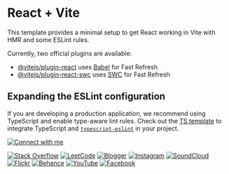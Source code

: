 # React + Vite

This template provides a minimal setup to get React working in Vite with HMR and some ESLint rules.

Currently, two official plugins are available:

- [@vitejs/plugin-react](https://github.com/vitejs/vite-plugin-react/blob/main/packages/plugin-react/README.md) uses [Babel](https://babeljs.io/) for Fast Refresh
- [@vitejs/plugin-react-swc](https://github.com/vitejs/vite-plugin-react-swc) uses [SWC](https://swc.rs/) for Fast Refresh

## Expanding the ESLint configuration

If you are developing a production application, we recommend using TypeScript and enable type-aware lint rules. Check out the [TS template](https://github.com/vitejs/vite/tree/main/packages/create-vite/template-react-ts) to integrate TypeScript and [`typescript-eslint`](https://typescript-eslint.io) in your project.






[![Connect with me](https://img.shields.io/badge/Connect%20with%20me-Socials-000?style=for-the-badge&logo=github)](https://msa_iqbal.bio.link)
<br>

[![Stack Overflow](https://img.shields.io/badge/Stack_Overflow-F58025?style=social&logo=stackoverflow)](https://stackoverflow.com/users/28065117/muhammad-s-a-iqbal)
[![LeetCode](https://img.shields.io/badge/LeetCode-FFA116?style=social&logo=leetcode)](https://leetcode.com/u/msa-iqbal/)
[![Blogger](https://img.shields.io/badge/Blogger-FF5722?style=social&logo=blogger)](https://msa-iqbal.blogspot.com)
[![Instagram](https://img.shields.io/badge/Instagram-E4405F?style=social&logo=instagram)](https://www.instagram.com/msaiqs)
[![SoundCloud](https://img.shields.io/badge/SoundCloud-FF5500?style=social&logo=soundcloud)](https://soundcloud.com/spnkhn)
[![Flickr](https://img.shields.io/badge/Flickr-FF0084?style=social&logo=flickr)](https://www.flickr.com/photos/spnkhn)
[![Behance](https://img.shields.io/badge/Behance-1769ff?style=social&logo=behance)](https://www.behance.net/msa-iqbal)
[![YouTube](https://img.shields.io/badge/YouTube-FF0000?style=social&logo=youtube)](https://www.youtube.com/@Spn-khan/videos)
[![Facebook](https://img.shields.io/badge/Facebook-1877F2?style=social&logo=facebook)](https://www.facebook.com/msa.iqs/)



